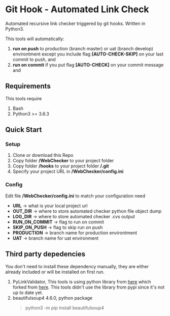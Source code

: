 # Git Hook - Automated Link Check
Automated recursive link checker triggered by git hooks. Written in Python3.

This tools will automatically:
1. __run on push__ to production (branch master) or uat (branch develop) environtment except you include flag __[AUTO-CHECK-SKIP]__ on your last commit to push, and
2. __run on commit__ if you put flag __[AUTO-CHECK]__ on your commit message and

## Requirements
This tools require
1. Bash
2. Python3 >= 3.6.3

## Quick Start
### Setup
1. Clone or download this Repo
2. Copy folder __/WebChecker__ to your project folder
3. Copy folder __/hooks__ to your project folder __/.git__
4. Specify your project URL in __/WebChecker/config.ini__

### Config
Edit file __/WebChecker/config.ini__ to match your configuration need

- __URL__ -> what is your local project url
- __OUT_DIR__ -> where to store automated checker python file object dump
- __LOG_DIR__ -> where to store automated checker .cvs output
- __RUN_ON_COMMIT__ -> flag to run on commit
- __SKIP_ON_PUSH__ -> flag to skip run on push
- __PRODUCTION__ -> branch name for production environtment
- __UAT__ -> branch name for uat environment

## Third party depedencies
You don't need to install these dependency manually, they are either already included or will be installed on first run.
1. PyLinkValidator, This tools is using python library from [here](https://github.com/helloproclub/pylinkvalidator) which forked from [here](https://github.com/bartdag/pylinkvalidator). This tools didn't use the library from pypi since it's not up to date yet.
2. beautifulsoup4 4.6.0, python package
	> python3 -m pip install beautifulsoup4